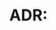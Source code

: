# ADR: <Title>
Date: YYYY-MM-DD
Status: Proposed | Accepted | Superseded by ADR-XXXX | Rejected

## Context
<What problem are we trying to solve?>

## Decision
<What is the decision?>

## Consequences
<Positive, negative, and neutral consequences>

## References
<Links to requirements/architecture sections, issues, PRs, external docs>
